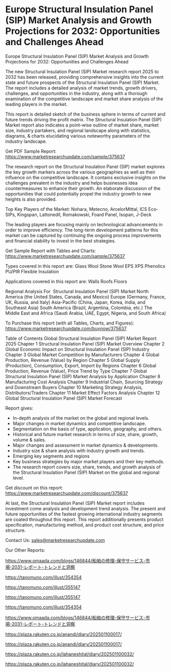 # Europe Structural Insulation Panel (SIP) Market Analysis and Growth Projections for 2032: Opportunities and Challenges Ahead

Europe Structural Insulation Panel (SIP) Market Analysis and Growth Projections for 2032: Opportunities and Challenges Ahead

The new Structural Insulation Panel (SIP) Market research report 2025 to 2032 has been released, providing comprehensive insights into the current state and future prospects of the Structural Insulation Panel (SIP) Market. The report includes a detailed analysis of market trends, growth drivers, challenges, and opportunities in the industry, along with a thorough examination of the competitive landscape and market share analysis of the leading players in the market.

This report is detailed sketch of the business sphere in terms of current and future trends driving the profit matrix. The Structural Insulation Panel (SIP) Market report also indicates a point-wise outline of market share, market size, industry partakers, and regional landscape along with statistics, diagrams, & charts elucidating various noteworthy parameters of the industry landscape.

Get PDF Sample Report: https://www.marketresearchupdate.com/sample/375637

The research report on the Structural Insulation Panel (SIP) market explores the key growth markers across the various geographies as well as their influence on the competitive landscape. It contains exclusive insights on the challenges prevalent in the industry and helps businesses idea countermeasures to enhance their growth. An elaborate discussion of the opportunities that could potentially propel the industry growth to new heights is also provided.

Top Key Players of the Market:
Nohara, Metecno, ArcelorMittal, ICS Eco-SIPs, Kingspan, Lattonedil, Romakowski, Foard Panel, Isopan, J-Deck


The leading players are focusing mainly on technological advancements in order to improve efficiency. The long-term development patterns for this market can be captured by continuing the ongoing process improvements and financial stability to invest in the best strategies.

Get Sample Report with Tables and Charts: https://www.marketresearchupdate.com/sample/375637

Types covered in this report are:
Glass Wool
Stone Wool
EPS
XPS
Phenolics
PU/PIR
Flexible Insulation


Applications covered in this report are:
Walls
Roofs
Floors


Regional Analysis For  Structural Insulation Panel (SIP) Market
North America (the United States, Canada, and Mexico)
Europe (Germany, France, UK, Russia, and Italy)
Asia-Pacific (China, Japan, Korea, India, and Southeast Asia)
South America (Brazil, Argentina, Colombia, etc.)
The Middle East and Africa (Saudi Arabia, UAE, Egypt, Nigeria, and South Africa)

To Purchase this report (with all Tables, Charts, and Figures): https://www.marketresearchupdate.com/buynow/375637

Table of Contents
Global Structural Insulation Panel (SIP) Market Report 2025
Chapter 1 Structural Insulation Panel (SIP) Market Overview
Chapter 2 Global Economic Impact on Structural Insulation Panel (SIP) Industry
Chapter 3 Global Market Competition by Manufacturers
Chapter 4 Global Production, Revenue (Value) by Region
Chapter 5 Global Supply (Production), Consumption, Export, Import by Regions
Chapter 6 Global Production, Revenue (Value), Price Trend by Type
Chapter 7 Global Structural Insulation Panel (SIP) Market Analysis by Application
Chapter 8 Manufacturing Cost Analysis
Chapter 9 Industrial Chain, Sourcing Strategy and Downstream Buyers
Chapter 10 Marketing Strategy Analysis, Distributors/Traders
Chapter 11 Market Effect Factors Analysis
Chapter 12 Global Structural Insulation Panel (SIP) Market Forecast

Report gives:

- In-depth analysis of the market on the global and regional levels.
- Major changes in market dynamics and competitive landscape.
- Segmentation on the basis of type, application, geography, and others.
- Historical and future market research in terms of size, share, growth, volume & sales.
- Major changes and assessment in market dynamics & developments.
- Industry size & share analysis with industry growth and trends.
- Emerging key segments and regions
- Key business strategies by major market players and their key methods.
- The research report covers size, share, trends, and growth analysis of the Structural Insulation Panel (SIP) Market on the global and regional level.

Get discount on this report: https://www.marketresearchupdate.com/discount/375637

At last, the Structural Insulation Panel (SIP) Market report includes investment come analysis and development trend analysis. The present and future opportunities of the fastest growing international industry segments are coated throughout this report. This report additionally presents product specification, manufacturing method, and product cost structure, and price structure.

Contact Us:
sales@marketresearchupdate.com

Our Other Reports:

https://www.omaada.com/blogs/146844/船舶の修理-保守サービス-市場-2031-レポート-トレンドと洞察

https://tanomuno.com/illust/354354

https://tanomuno.com/illust/355147

https://tanomuno.com/illust/355147

https://tanomuno.com/illust/354354

https://www.omaada.com/blogs/146844/船舶の修理-保守サービス-市場-2031-レポート-トレンドと洞察

https://plaza.rakuten.co.jp/anandi/diary/202501100017/

https://plaza.rakuten.co.jp/anandi/diary/202501100017/

https://plaza.rakuten.co.jp/lahaneshital/diary/202501100032/

https://plaza.rakuten.co.jp/lahaneshital/diary/202501100032/
